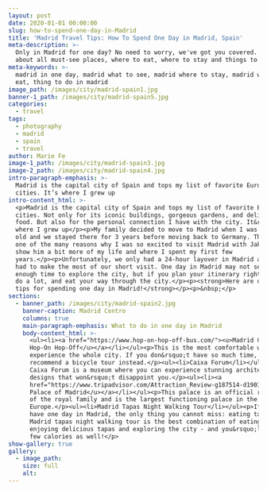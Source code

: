 ```yaml
---
layout: post
date: 2020-01-01 00:00:00
slug: how-to-spend-one-day-in-Madrid
title: 'Madrid Travel Tips: How To Spend One Day in Madrid, Spain'
meta-description: >-
  Only in Madrid for one day? No need to worry, we've got you covered. Read
  about all must-see places, where to eat, where to stay and things to do.
meta-keywords: >-
  madrid in one day, madrid what to see, madrid where to stay, madrid what to
  eat, thing to do in madrid
image_path: /images/city/madrid-spain1.jpg
banner-1_path: /images/city/madrid-spain5.jpg
categories:
  - travel
tags:
  - photography
  - madrid
  - spain
  - travel
author: Marie Fe
image-1_path: /images/city/madrid-spain3.jpg
image-2_path: /images/city/madrid-spain4.jpg
intro-paragraph-emphasis: >-
  Madrid is the capital city of Spain and tops my list of favorite European
  cities. It’s where I grew up
intro-content_html: >-
  <p>Madrid is the capital city of Spain and tops my list of favorite European
  cities. Not only for its iconic buildings, gorgeous gardens, and delicious
  food. But also for the personal connection I have with the city. It&rsquo;s
  where I grew up</p><p>My family decided to move to Madrid when I was 3 weeks
  old and we stayed there for 3 years before moving back to Germany. This was
  one of the many reasons why I was so excited to visit Madrid with Jake - To
  show him a bit more of my life and where I spent my first few
  years.</p><p>Unfortunately, we only had a 24-hour layover in Madrid and so we
  had to make the most of our short visit. One day in Madrid may not seem like
  enough time to explore the city, but if you plan your itinerary right, you can
  do a lot, and eat your way through the city.</p><p><strong>Here are our travel
  tips for spending one day in Madrid!</strong></p><p>&nbsp;</p>
sections:
  - banner_path: /images/city/madrid-spain2.jpg
    banner-caption: Madrid Centro
    columns: true
    main-paragraph-emphasis: What to do in one day in Madrid
    body-content_html: >-
      <ul><li><a href="https://www.hop-on-hop-off-bus.com/"><u>Madrid City Tour
      Hop-On Hop-Off</u></a></li></ul><p>This is the most comfortable way to
      experience the whole city. If you don&rsquo;t have so much time, we
      recommend a bicycle tour instead.</p><ul><li>Caixa Forum</li></ul><p>The
      Caixa Forum is a museum where you can experience stunning architectural
      designs that won&rsquo;t disappoint you.</p><ul><li><a
      href="https://www.tripadvisor.com/Attraction_Review-g187514-d190146-Reviews-Royal_Palace_of_Madrid-Madrid.html"><u>Royal
      Palace of Madrid</u></a></li></ul><p>This palace is an official residence
      of the royal family and is the largest functioning palace in the whole of
      Europe.</p><ul><li>Madrid Tapas Night Walking Tour</li></ul><p>If you only
      have one day in Madrid, the only thing you cannot miss: eating tapas. A
      Madrid tapas night walking tour is the best combination of eating and
      enjoying delicious tapas and exploring the city - and you&rsquo;ll burn a
      few calories as well!</p>
show-gallery: true
gallery:
  - image_path:
    size: full
    alt:
---
```

